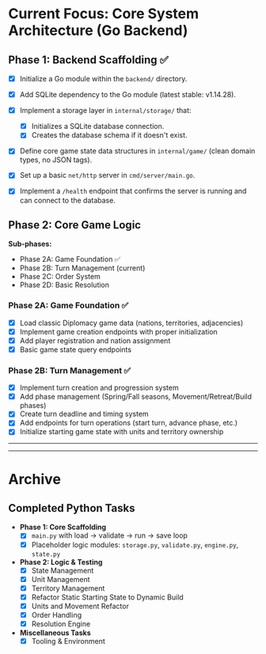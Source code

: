 # Current Focus: Core System Architecture (Go Backend)

## Phase 1: Backend Scaffolding ✅

- [x] Initialize a Go module within the `backend/` directory.
- [x] Add SQLite dependency to the Go module (latest stable: v1.14.28).
- [x] Implement a storage layer in `internal/storage/` that:
  - [x] Initializes a SQLite database connection.
  - [x] Creates the database schema if it doesn't exist.
- [x] Define core game state data structures in `internal/game/` (clean domain types, no JSON tags).
- [x] Set up a basic `net/http` server in `cmd/server/main.go`.
- [x] Implement a `/health` endpoint that confirms the server is running and can connect to the database.



## Phase 2: Core Game Logic

**Sub-phases:**
- Phase 2A: Game Foundation ✅
- Phase 2B: Turn Management (current)
- Phase 2C: Order System
- Phase 2D: Basic Resolution

### Phase 2A: Game Foundation ✅

- [x] Load classic Diplomacy game data (nations, territories, adjacencies)
- [x] Implement game creation endpoints with proper initialization
- [x] Add player registration and nation assignment
- [x] Basic game state query endpoints

### Phase 2B: Turn Management ✅

- [x] Implement turn creation and progression system
- [x] Add phase management (Spring/Fall seasons, Movement/Retreat/Build phases)
- [x] Create turn deadline and timing system
- [x] Add endpoints for turn operations (start turn, advance phase, etc.)
- [x] Initialize starting game state with units and territory ownership

---

---

# Archive

## Completed Python Tasks

- **Phase 1: Core Scaffolding**
  - [x] `main.py` with load → validate → run → save loop
  - [x] Placeholder logic modules: `storage.py`, `validate.py`, `engine.py`, `state.py`
- **Phase 2: Logic & Testing**
  - [x] State Management
  - [x] Unit Management
  - [x] Territory Management
  - [x] Refactor Static Starting State to Dynamic Build
  - [x] Units and Movement Refactor
  - [x] Order Handling
  - [x] Resolution Engine
- **Miscellaneous Tasks**
  - [x] Tooling & Environment
